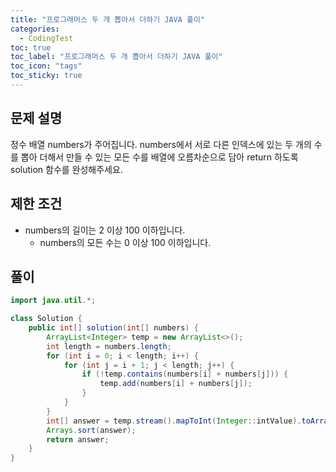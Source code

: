 ```yaml
---
title: "프로그래머스 두 개 뽑아서 더하기 JAVA 풀이"
categories:
  - CodingTest
toc: true
toc_label: "프로그래머스 두 개 뽑아서 더하기 JAVA 풀이"
toc_icon: "tags"
toc_sticky: true
---
```

## 문제 설명
정수 배열 numbers가 주어집니다. numbers에서 서로 다른 인덱스에 있는 두 개의 수를 뽑아 더해서 만들 수 있는 모든 수를 배열에 오름차순으로 담아 return 하도록 solution 함수를 완성해주세요.

## 제한 조건
- numbers의 길이는 2 이상 100 이하입니다.
  - numbers의 모든 수는 0 이상 100 이하입니다.

## 풀이
```java
import java.util.*;

class Solution {
    public int[] solution(int[] numbers) {
        ArrayList<Integer> temp = new ArrayList<>();
        int length = numbers.length;
        for (int i = 0; i < length; i++) {
            for (int j = i + 1; j < length; j++) {
                if (!temp.contains(numbers[i] + numbers[j])) {
                    temp.add(numbers[i] + numbers[j]);
                }
            }
        }
        int[] answer = temp.stream().mapToInt(Integer::intValue).toArray();
        Arrays.sort(answer);
        return answer;
    }
}
```
